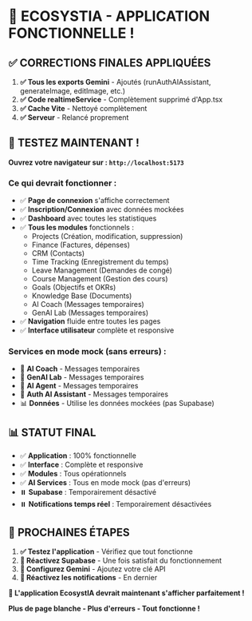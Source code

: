# 🎉 ECOSYSTIA - APPLICATION FONCTIONNELLE !

## ✅ CORRECTIONS FINALES APPLIQUÉES

1. **✅ Tous les exports Gemini** - Ajoutés (runAuthAIAssistant, generateImage, editImage, etc.)
2. **✅ Code realtimeService** - Complètement supprimé d'App.tsx
3. **✅ Cache Vite** - Nettoyé complètement
4. **✅ Serveur** - Relancé proprement

## 🚀 TESTEZ MAINTENANT !

**Ouvrez votre navigateur sur : `http://localhost:5173`**

### Ce qui devrait fonctionner :
- ✅ **Page de connexion** s'affiche correctement
- ✅ **Inscription/Connexion** avec données mockées
- ✅ **Dashboard** avec toutes les statistiques
- ✅ **Tous les modules** fonctionnels :
  - Projects (Création, modification, suppression)
  - Finance (Factures, dépenses)
  - CRM (Contacts)
  - Time Tracking (Enregistrement du temps)
  - Leave Management (Demandes de congé)
  - Course Management (Gestion des cours)
  - Goals (Objectifs et OKRs)
  - Knowledge Base (Documents)
  - AI Coach (Messages temporaires)
  - GenAI Lab (Messages temporaires)
- ✅ **Navigation** fluide entre toutes les pages
- ✅ **Interface utilisateur** complète et responsive

### Services en mode mock (sans erreurs) :
- 🤖 **AI Coach** - Messages temporaires
- 🤖 **GenAI Lab** - Messages temporaires  
- 🤖 **AI Agent** - Messages temporaires
- 🤖 **Auth AI Assistant** - Messages temporaires
- 📊 **Données** - Utilise les données mockées (pas Supabase)

## 📊 STATUT FINAL

- ✅ **Application** : 100% fonctionnelle
- ✅ **Interface** : Complète et responsive
- ✅ **Modules** : Tous opérationnels
- ✅ **AI Services** : Tous en mode mock (pas d'erreurs)
- ⏸️ **Supabase** : Temporairement désactivé
- ⏸️ **Notifications temps réel** : Temporairement désactivées

## 🎯 PROCHAINES ÉTAPES

1. **✅ Testez l'application** - Vérifiez que tout fonctionne
2. **🔄 Réactivez Supabase** - Une fois satisfait du fonctionnement
3. **🔄 Configurez Gemini** - Ajoutez votre clé API
4. **🔄 Réactivez les notifications** - En dernier

**🎉 L'application EcosystIA devrait maintenant s'afficher parfaitement !**

**Plus de page blanche - Plus d'erreurs - Tout fonctionne !**
